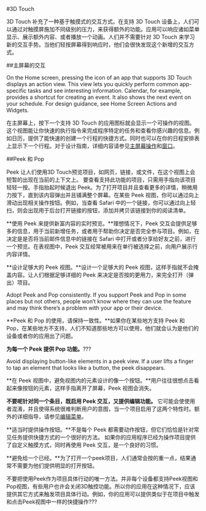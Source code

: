 
#3D Touch

3D Touch 补充了一种基于触摸式的交互方式。在支持 3D Touch 设备上，人们可以通过对触摸屏施加不同级别的压力，来获得额外的功能。应用可以响应诸如菜单显示、展示额外内容、或者播放一个动画。人们并不需要针对 3D Touch 来学习新的交互手势。当他们轻按屏幕得到响应时，他们会很快发现这个新增的交互方式。

##主屏幕的交互


On the Home screen, pressing the icon of an app that supports 3D Touch displays an action view. This view lets you quickly perform common app-specific tasks and see interesting information. Calendar, for example, provides a shortcut for creating an event. It also shows the next event on your schedule. For design guidance, see Home Screen Actions and Widgets.

在主屏幕上，按下一个支持 3D Touch 的应用图标就会显示一个可操作的视图。这个视图能让你快速的执行指令来完成程序特定的任务和查看你感兴趣的信息。例如日历，提供了能快速的创建一个行程的快捷方式。同时也可以在你的日程安排表上显示下一个行程。对于设计指南，详细内容请参见[主屏幕操作](https://developer.apple.com/ios/human-interface-guidelines/extensions/home-screen-actions/)和[窗口](https://developer.apple.com/ios/human-interface-guidelines/extensions/widgets/)。

##Peek 和 Pop

Peek 让人们使用3D Touch预览项目，如网页，链接，或文件，在这个视图上会短暂的出现在当前的上下文上。
要查看支持此功能的项目，只需用手指向该项目轻轻一按。手指抬起时候退出 Peek。为了打开项目并且查看更多的详情，稍微用力按下，直到该内容弹出并且铺满整个屏幕。在某些 Peek 视图，你可以通过向上滑动出现相关操作按钮。例如，当查看 Safari 中的一个链接，你可以通过向上轻扫，则会出现用于后台打开链接的按钮，添加并拷贝该链接到你的阅读清单。

**使用 Peek 来提供新富内容的实时预览。**理想情况下，Peek 交互会提供足够多的信息，用于当前新增任务，或者用于帮助你决定是否完全参与项目。例如，在决定是是否将当前邮件信息中的链接在 Safari 中打开或者分享给好友之前，进行一个预览。在表视图中，Peek 交互经常被用来在单行被选择之前，向用户展示行内容详情。

**设计足够大的 Peek 视图。**设计一个足够大的 Peek 视图，这样手指就不会掩盖内容。让人们根据足够详细的 Peek 来决定是否按的更用力，来完全打开（弹出）项目。

Adopt Peek and Pop consistently. If you support Peek and Pop in some places but not others, people won’t know where they can use the feature and may think there’s a problem with your app or their device.

**Peek 和 Pop 的使用，请保持一致性。**如果你在某些地方支持 Peek 和 Pop，在某些地方不支持，人们不知道那些地方可以使用，他们就会认为是他们的设备或者你的应用出了问题。

**为每一个 Peek 提供 Pop 功能。**???

Avoid displaying button-like elements in a peek view. If a user lifts a finger to tap an element that looks like a button, the peek disappears.

**在 Peek 视图中，避免视图内的元素设计的像一个按钮。**用户往往很想点击看起来像按钮的元素，这样手指离开了屏幕，Peek 视图会消失。

**不要呢针对同一个条目，既启用 Peek 交互，又提供编辑功能。** 它可能会使使用者混淆，并且使得系统很难判断用户的意图，当一个项目启用了这两个特性时。额外的详细指导，请参见[编辑菜单](https://developer.apple.com/ios/human-interface-guidelines/ui-controls/edit-menus/)。

**适当时提供操作按钮。**不是每个 Peek 都需要动作按钮，但它们恰恰是针对常见任务提供快捷方式的一个很好的方法。 如果你的应用程序已经为操作项目提供了自定义触摸方式，同时再使用 Peek 交互，是一个良好的习惯。

**避免给一个已经。**为了打开一个peek项目，人们通常会按的重一点，结果通常不需要为他们提供明显的打开按钮。

不要把使用Peek作为项目具体行动的唯一方法。并非每个设备都支持Peek视图和Pop视图，有些用户也许会关闭3D触控功能。所以你的应用在这种情况下，应该提供其它方式来触发项目具体行动。例如，你的应用可以提供类似于在项目中触发和点击Peek视图中一样的快捷操作???






